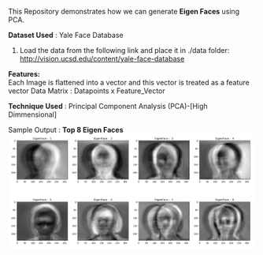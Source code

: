 This Repository demonstrates how we can generate **Eigen Faces** using PCA.

**Dataset Used** : Yale Face Database
  1. Load the data from the following link and place it in ./data folder:
     http://vision.ucsd.edu/content/yale-face-database
     
**Features:** \
  Each Image is flattened into a vector and this vector is treated as a feature vector
  Data Matrix : Datapoints x Feature_Vector
       
**Technique Used** : Principal Component Analysis (PCA)-[High Dimmensional]

Sample Output :  **Top 8 Eigen Faces**
![](/images/output.png)


